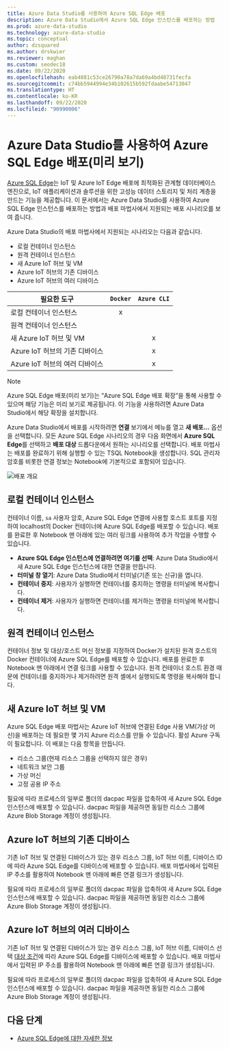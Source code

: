 ```yaml
---
title: Azure Data Studio를 사용하여 Azure SQL Edge 배포
description: Azure Data Studio에서 Azure SQL Edge 인스턴스를 배포하는 방법
ms.prod: azure-data-studio
ms.technology: azure-data-studio
ms.topic: conceptual
author: dzsquared
ms.author: drskwier
ms.reviewer: maghan
ms.custom: seodec18
ms.date: 09/22/2020
ms.openlocfilehash: eab4881c53ce26790a78a7da69a4bd48731fecfa
ms.sourcegitcommit: c74bb5944994e34b102615b592fdaabe54713047
ms.translationtype: HT
ms.contentlocale: ko-KR
ms.lasthandoff: 09/22/2020
ms.locfileid: "90990006"
---
```

# <a name="deploy-azure-sql-edge-with-azure-data-studio-preview"></a>Azure Data Studio를 사용하여 Azure SQL Edge 배포(미리 보기)

[Azure SQL Edge](https://docs.microsoft.com/azure/azure-sql-edge/overview)는 IoT 및 Azure IoT Edge 배포에 최적화된 관계형 데이터베이스 엔진으로, IoT 애플리케이션과 솔루션을 위한 고성능 데이터 스토리지 및 처리 계층을 만드는 기능을 제공합니다. 이 문서에서는 Azure Data Studio를 사용하여 Azure SQL Edge 인스턴스를 배포하는 방법과 배포 마법사에서 지원되는 배포 시나리오를 보여 줍니다.  

Azure Data Studio의 배포 마법사에서 지원되는 시나리오는 다음과 같습니다.

- 로컬 컨테이너 인스턴스
- 원격 컨테이너 인스턴스
- 새 Azure IoT 허브 및 VM
- Azure IoT 허브의 기존 디바이스
- Azure IoT 허브의 여러 디바이스

| 필요한 도구 | `Docker` | `Azure CLI` |
| ------------- | :---: | :---: |
| 로컬 컨테이너 인스턴스 | x | |
| 원격 컨테이너 인스턴스 | | |
| 새 Azure IoT 허브 및 VM | | x |
| Azure IoT 허브의 기존 디바이스 |  | x |
| Azure IoT 허브의 여러 디바이스 |   |  x |

> [!NOTE]
> Azure SQL Edge 배포(미리 보기)는 “Azure SQL Edge 배포 확장”을 통해 사용할 수 있으며 해당 기능은 미리 보기로 제공됩니다. 이 기능을 사용하려면 Azure Data Studio에서 해당 확장을 설치합니다.

Azure Data Studio에서 배포를 시작하려면 **연결** 보기에서 메뉴를 열고 **새 배포...** 옵션을 선택합니다.  모든 Azure SQL Edge 시나리오의 경우 다음 화면에서 **Azure SQL Edge**를 선택하고 **배포 대상** 드롭다운에서 원하는 시나리오를 선택합니다. 배포 마법사는 배포를 완료하기 위해 실행할 수 있는 TSQL Notebook을 생성합니다. SQL 관리자 암호를 비롯한 연결 정보는 Notebook에 기본적으로 포함되어 있습니다.

![배포 개요](media/deploy-azure-sql-edge/deploy-overview.png)

## <a name="local-container-instance"></a>로컬 컨테이너 인스턴스

컨테이너 이름, `sa` 사용자 암호, Azure SQL Edge 연결에 사용할 호스트 포트를 지정하여 localhost의 Docker 컨테이너에 Azure SQL Edge를 배포할 수 있습니다.  배포를 완료한 후 Notebook 맨 아래에 있는 여러 링크를 사용하여 추가 작업을 수행할 수 있습니다.

- **Azure SQL Edge 인스턴스에 연결하려면 여기를 선택**: Azure Data Studio에서 새 Azure SQL Edge 인스턴스에 대한 연결을 만듭니다.
- **터미널 창 열기**: Azure Data Studio에서 터미널(기존 또는 신규)을 엽니다.
- **컨테이너 중지**: 사용자가 실행하면 컨테이너를 중지하는 명령을 터미널에 복사합니다.
- **컨테이너 제거**: 사용자가 실행하면 컨테이너를 제거하는 명령을 터미널에 복사합니다.

## <a name="remote-container-instance"></a>원격 컨테이너 인스턴스

컨테이너 정보 및 대상/호스트 머신 정보를 지정하여 Docker가 설치된 원격 호스트의 Docker 컨테이너에 Azure SQL Edge를 배포할 수 있습니다.  배포를 완료한 후 Notebook 맨 아래에서 연결 링크를 사용할 수 있습니다.  원격 컨테이너 호스트 환경 때문에 컨테이너를 중지하거나 제거하려면 원격 셸에서 실행되도록 명령을 복사해야 합니다.

## <a name="new-azure-iot-hub-and-vm"></a>새 Azure IoT 허브 및 VM

Azure SQL Edge 배포 마법사는 Azure IoT 허브에 연결된 Edge 사용 VM(가상 머신)을 배포하는 데 필요한 몇 가지 Azure 리소스를 만들 수 있습니다. 활성 Azure 구독이 필요합니다. 이 배포는 다음 항목을 만듭니다.

- 리소스 그룹(현재 리소스 그룹을 선택하지 않은 경우)
- 네트워크 보안 그룹
- 가상 머신
- 고정 공용 IP 주소

필요에 따라 프로세스의 일부로 폴더의 dacpac 파일을 압축하여 새 Azure SQL Edge 인스턴스에 배포할 수 있습니다.  dacpac 파일을 제공하면 동일한 리소스 그룹에 Azure Blob Storage 계정이 생성됩니다.

## <a name="existing-device-of-an-azure-iot-hub"></a>Azure IoT 허브의 기존 디바이스

기존 IoT 허브 및 연결된 디바이스가 있는 경우 리소스 그룹, IoT 허브 이름, 디바이스 ID에 따라 Azure SQL Edge를 디바이스에 배포할 수 있습니다.
배포 마법사에서 입력된 IP 주소를 활용하여 Notebook 맨 아래에 빠른 연결 링크가 생성됩니다.

필요에 따라 프로세스의 일부로 폴더의 dacpac 파일을 압축하여 새 Azure SQL Edge 인스턴스에 배포할 수 있습니다.  dacpac 파일을 제공하면 동일한 리소스 그룹에 Azure Blob Storage 계정이 생성됩니다.

## <a name="multiple-devices-of-an-azure-iot-hub"></a>Azure IoT 허브의 여러 디바이스

기존 IoT 허브 및 연결된 디바이스가 있는 경우 리소스 그룹, IoT 허브 이름, 디바이스 선택 [대상 조건](https://docs.microsoft.com/azure/iot-edge/module-deployment-monitoring#target-condition)에 따라 Azure SQL Edge를 디바이스에 배포할 수 있습니다.
배포 마법사에서 입력된 IP 주소를 활용하여 Notebook 맨 아래에 빠른 연결 링크가 생성됩니다.

필요에 따라 프로세스의 일부로 폴더의 dacpac 파일을 압축하여 새 Azure SQL Edge 인스턴스에 배포할 수 있습니다.  dacpac 파일을 제공하면 동일한 리소스 그룹에 Azure Blob Storage 계정이 생성됩니다.

## <a name="next-steps"></a>다음 단계

- [Azure SQL Edge에 대한 자세한 정보](https://docs.microsoft.com/azure/azure-sql-edge/)